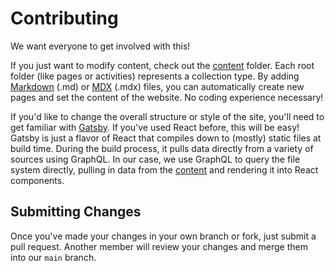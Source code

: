 # Contributing

We want everyone to get involved with this!

If you just want to modify content, check out the [content](./content) folder. Each root folder (like pages or activities) represents a collection type. By adding [Markdown](https://www.markdownguide.org/) (.md) or [MDX](https://mdxjs.com/) (.mdx) files, you can automatically create new pages and set the content of the website. No coding experience necessary!

If you'd like to change the overall structure or style of the site, you'll need to get familiar with [Gatsby](https://www.gatsbyjs.com/). If you've used React before, this will be easy! Gatsby is just a flavor of React that compiles down to (mostly) static files at build time. During the build process, it pulls data directly from a variety of sources using GraphQL. In our case, we use GraphQL to query the file system directly, pulling in data from the [content](./content) and rendering it into React components.

## Submitting Changes

Once you've made your changes in your own branch or fork, just submit a pull request. Another member will review your changes and merge them into our `main` branch.
